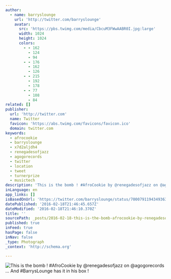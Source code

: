 ```yaml
---
author:
  - name: barryslounge
    url: 'http://twitter.com/barryslounge'
    avatar:
      src: 'https://pbs.twimg.com/media/CbcuM3FWwAABR0I.jpg:large'
      width: 1024
      height: 1024
      colors:
        - - 162
          - 124
          - 94
        - - 176
          - 162
          - 126
        - - 215
          - 192
          - 178
        - - 77
          - 108
          - 84
related: []
publisher:
  url: 'http://twitter.com'
  name: Twitter
  favicon: 'https://abs.twimg.com/favicons/favicon.ico'
  domain: twitter.com
keywords:
  - afrocookie
  - barryslounge
  - x7d2aljdh4
  - renegadesofjazz
  - agogorecords
  - twitter
  - location
  - tweet
  - turnerprize
  - musictech
description: 'This is the bomb ! #AfroCookie by @renegadesofjazz on @agogorecords ... And #BarrysLounge has it in his box !'
inLanguage: en
app_links: []
isBasedOnUrl: 'https://twitter.com/barryslounge/status/700079119434936320'
datePublished: '2016-02-18T21:46:45.657Z'
dateModified: '2016-02-18T21:46:10.370Z'
title: ''
sourcePath: _posts/2016-02-18-this-is-the-bomb-afrocookie-by-renegadesofjazz-on-agogo.md
published: true
inFeed: true
hasPage: false
inNav: false
_type: Photograph
_context: 'http://schema.org'

---
```

![This is the bomb &excl; &num;AfroCookie by &commat;renegadeso&fjlig;azz on &commat;agogorecords &period;&period;&period; And &num;BarrysLounge has it in his box &excl;](https://pbs.twimg.com/media/CbcuM3FWwAABR0I.jpg:large)